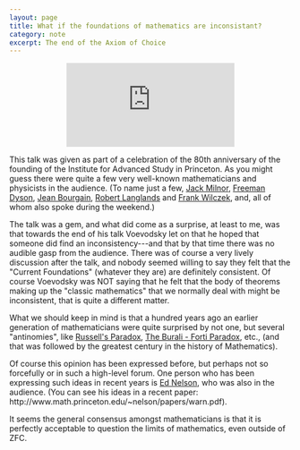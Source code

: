 ```yaml
---
layout: page
title: What if the foundations of mathematics are inconsistant? 
category: note
excerpt: The end of the Axiom of Choice
---
```

<div class=txt>

<center>
<iframe src="http://video.ias.edu/webfm_send/1518" frameborder="0" allowfullscreen></iframe>
</center>

<p>This talk was given as part of a celebration of the 80th anniversary of the founding of the Institute for Advanced Study in Princeton. As you might guess there were quite a few very well-known mathematicians and physicists in the audience. (To name just a few, <a href="http://en.wikipedia.org/wiki/John_Milnor">Jack Milnor</a>, <a href="http://en.wikipedia.org/wiki/Freeman_Dyson">Freeman Dyson</a>, <a href="http://en.wikipedia.org/wiki/Jean_Bourgain">Jean Bourgain</a>, <a href="http://en.wikipedia.org/wiki/Robert_Langlands">Robert Langlands</a> and <a href="http://en.wikipedia.org/wiki/Frank_Wilczek">Frank Wilczek</a>, and, all of whom also spoke during the weekend.)</p>

<p>The talk was a gem, and what did come as a surprise, at least to me, was that towards the end of his talk Voevodsky let on that he hoped that someone did find an inconsistency---and that by that time there was no audible gasp from the audience. There was of course a very lively discussion after the talk, and nobody seemed willing to say they felt that the "Current Foundations" (whatever they are) are definitely consistent. Of course Voevodsky was NOT saying that he felt that the body of theorems making up the "classic mathematics" that we normally deal with might be inconsistent, that is quite a different matter. </p>

<p>What we should keep in mind is that a hundred years ago an earlier generation of mathematicians were quite surprised by not one, but several "antinomies", like <a href="http://mathworld.wolfram.com/RussellsAntinomy.html">Russell's Paradox</a>, <a href="http://mathworld.wolfram.com/Burali-FortiParadox.html">The Burali - Forti Paradox</a>, etc., (and that was followed by the greatest century in the history of Mathematics). </p>

<p>Of course this opinion has been expressed before, but perhaps not so forcefully or in such a high-level forum. One person who has been expressing such ideas in recent years is <a href="http://en.wikipedia.org/wiki/Edward_Nelson">Ed Nelson</a>, who was also in the audience. (You can see his ideas in a recent paper: http://www.math.princeton.edu/~nelson/papers/warn.pdf). </p>

<p>It seems the general consensus amongst mathematicians is that it is perfectly acceptable to question the limits of mathematics, even outside of ZFC.</p>

</div>

